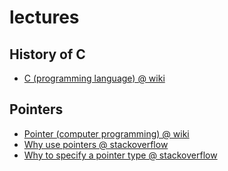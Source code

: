 
# lectures

## History of C
- [C (programming language) @ wiki](https://en.wikipedia.org/wiki/C_(programming_language)#CITEREFKernighanRitchie1978)

## Pointers
- [Pointer (computer programming) @ wiki](https://en.wikipedia.org/wiki/Pointer_(computer_programming))
- [Why use pointers @ stackoverflow](https://stackoverflow.com/questions/162941/why-use-pointers#:~:text=Pointers%20allow%20you%20to%20refer,components%20in%20your%20data%20structures.)
- [Why to specify a pointer type @ stackoverflow](https://stackoverflow.com/questions/38822692/why-to-specify-a-pointer-type)